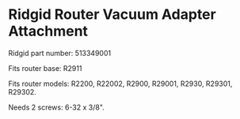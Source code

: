 # Ridgid Router Vacuum Adapter Attachment

Ridgid part number: 513349001

Fits router base: R2911

Fits router models: R2200, R22002, R2900, R29001, R2930, R29301, R29302.

Needs 2 screws: 6-32 x 3/8".

